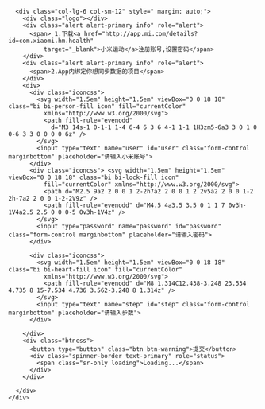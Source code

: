 <!DOCTYPE html>
<html lang="en">


<head>
  <meta charset="UTF-8">
  <meta name="viewport" content="width=device-width, initial-scale=1.0">
  <meta http-equiv="X-UA-Compatible" content="ie=edge">
  <link rel="stylesheet" href="https://cdn.jsdelivr.net/npm/bootstrap@4.5.0/dist/css/bootstrap.min.css"
    integrity="sha384-9aIt2nRpC12Uk9gS9baDl411NQApFmC26EwAOH8WgZl5MYYxFfc+NcPb1dKGj7Sk" crossorigin="anonymous">
  <link rel="stylesheet" href="./css/index.css">
  <script src="https://cdn.bootcdn.net/ajax/libs/jquery/3.5.1/jquery.min.js"></script>
  <script src="https://cdn.jsdelivr.net/npm/popper.js@1.16.0/dist/umd/popper.min.js"
    integrity="sha384-Q6E9RHvbIyZFJoft+2mJbHaEWldlvI9IOYy5n3zV9zzTtmI3UksdQRVvoxMfooAo"
    crossorigin="anonymous"></script>
  <script src="https://cdn.jsdelivr.net/npm/bootstrap@4.5.0/dist/js/bootstrap.min.js"
    integrity="sha384-OgVRvuATP1z7JjHLkuOU7Xw704+h835Lr+6QL9UvYjZE3Ipu6Tp75j7Bh/kR0JKI"
    crossorigin="anonymous"></script>
  <script src="./js/xtiper.min.js"></script>
  <link rel="stylesheet" href="./css/xtiper.css">
  <title>Document</title>
  <style>

  </style>
</head>

<body>
  <div class="container">
    <!-- 2、定义行-->
    <div class="row box-widht">
      <!-- 3、定义元素 -->

      <div class="col-lg-6 col-sm-12" style=" margin: auto;">
        <div class="logo"></div>
        <div class="alert alert-primary info" role="alert">
          <span> 1.下载<a href="http://app.mi.com/details?id=com.xiaomi.hm.health"
              target="_blank">小米运动</a>注册账号,设置密码</span>
        </div>
        <div class="alert alert-primary info" role="alert">
          <span>2.App内绑定你想同步数据的项目</span>
        </div>
        <div>
          <div class="iconcss">
            <svg width="1.5em" height="1.5em" viewBox="0 0 18 18" class="bi bi-person-fill icon" fill="currentColor"
              xmlns="http://www.w3.org/2000/svg">
              <path fill-rule="evenodd"
                d="M3 14s-1 0-1-1 1-4 6-4 6 3 6 4-1 1-1 1H3zm5-6a3 3 0 1 0 0-6 3 3 0 0 0 0 6z" />
            </svg>
            <input type="text" name="user" id="user" class="form-control marginbottom" placeholder="请输入小米账号">
          </div>
          <div class="iconcss"> <svg width="1.5em" height="1.5em" viewBox="0 0 18 18" class="bi bi-lock-fill icon"
              fill="currentColor" xmlns="http://www.w3.org/2000/svg">
              <path d="M2.5 9a2 2 0 0 1 2-2h7a2 2 0 0 1 2 2v5a2 2 0 0 1-2 2h-7a2 2 0 0 1-2-2V9z" />
              <path fill-rule="evenodd" d="M4.5 4a3.5 3.5 0 1 1 7 0v3h-1V4a2.5 2.5 0 0 0-5 0v3h-1V4z" />
            </svg>
            <input type="password" name="password" id="password" class="form-control marginbottom" placeholder="请输入密码">
          </div>

          <div class="iconcss">
            <svg width="1.5em" height="1.5em" viewBox="0 0 18 18" class="bi bi-heart-fill icon" fill="currentColor"
              xmlns="http://www.w3.org/2000/svg">
              <path fill-rule="evenodd" d="M8 1.314C12.438-3.248 23.534 4.735 8 15-7.534 4.736 3.562-3.248 8 1.314z" />
            </svg>
            <input type="text" name="step" id="step" class="form-control marginbottom" placeholder="请输入步数">
          </div>

        </div>
        <div class="btncss">
          <button type="button" class="btn btn-warning">提交</button>
          <div class="spinner-border text-primary" role="status">
            <span class="sr-only loading">Loading...</span>
          </div>
        </div>

      </div>
    </div>
  </div>
  <div class="foot">
    <span>
  <script src="./js/index.js"></script>
  <script>
    $('.text-primary').hide()
  </script>
</body>

</html>
